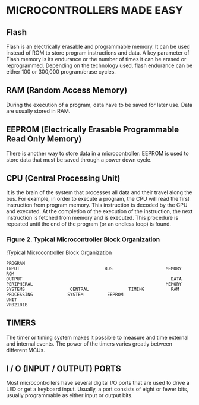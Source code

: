 # MICROCONTROLLERS MADE EASY

## Flash
Flash is an electrically erasable and programmable memory. It can be used instead of ROM to store program instructions and data. A key parameter of Flash memory is its endurance or the number of times it can be erased or reprogrammed. Depending on the technology used, flash endurance can be either 100 or 300,000 program/erase cycles.

## RAM (Random Access Memory)
During the execution of a program, data have to be saved for later use. Data are usually stored in RAM.

## EEPROM (Electrically Erasable Programmable Read Only Memory)
There is another way to store data in a microcontroller: EEPROM is used to store data that must be saved through a power down cycle.

## CPU (Central Processing Unit)
It is the brain of the system that processes all data and their travel along the bus. For example, in order to execute a program, the CPU will read the first instruction from program memory. This instruction is decoded by the CPU and executed. At the completion of the execution of the instruction, the next instruction is fetched from memory and is executed. This procedure is repeated until the end of the program (or an endless loop) is found.

### Figure 2. Typical Microcontroller Block Organization
!Typical Microcontroller Block Organization

```
PROGRAM
INPUT                                BUS                    MEMORY
ROM
OUTPUT                                                        DATA
PERIPHERAL                                                  MEMORY
SYSTEMS                 CENTRAL               TIMING          RAM
PROCESSING             SYSTEM         EEPROM
UNIT
VR02101B
```

## TIMERS
The timer or timing system makes it possible to measure and time external and internal events. The power of the timers varies greatly between different MCUs.

## I / O (INPUT / OUTPUT) PORTS
Most microcontrollers have several digital I/O ports that are used to drive a LED or get a keyboard input. Usually, a port consists of eight or fewer bits, usually programmable as either input or output bits.